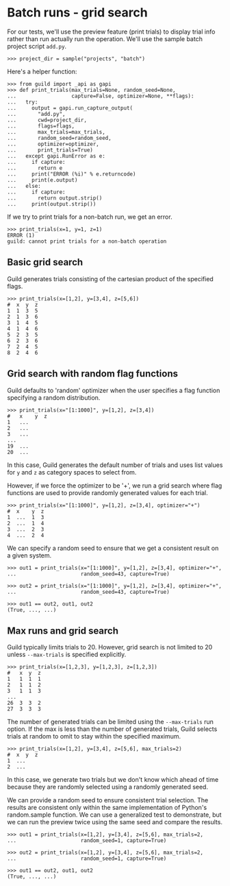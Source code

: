 # Batch runs - grid search

For our tests, we'll use the preview feature (print trials) to display
trial info rather than run actually run the operation. We'll use the
sample batch project script `add.py`.

    >>> project_dir = sample("projects", "batch")

Here's a helper function:

    >>> from guild import _api as gapi
    >>> def print_trials(max_trials=None, random_seed=None,
    ...                  capture=False, optimizer=None, **flags):
    ...   try:
    ...     output = gapi.run_capture_output(
    ...       "add.py",
    ...       cwd=project_dir,
    ...       flags=flags,
    ...       max_trials=max_trials,
    ...       random_seed=random_seed,
    ...       optimizer=optimizer,
    ...       print_trials=True)
    ...   except gapi.RunError as e:
    ...     if capture:
    ...       return e
    ...     print("ERROR (%i)" % e.returncode)
    ...     print(e.output)
    ...   else:
    ...     if capture:
    ...       return output.strip()
    ...     print(output.strip())

If we try to print trials for a non-batch run, we get an error.

    >>> print_trials(x=1, y=1, z=1)
    ERROR (1)
    guild: cannot print trials for a non-batch operation

## Basic grid search

Guild generates trials consisting of the cartesian product of the
specified flags.

    >>> print_trials(x=[1,2], y=[3,4], z=[5,6])
    #  x  y  z
    1  1  3  5
    2  1  3  6
    3  1  4  5
    4  1  4  6
    5  2  3  5
    6  2  3  6
    7  2  4  5
    8  2  4  6

## Grid search with random flag functions

Guild defaults to 'random' optimizer when the user specifies a flag
function specifying a random distribution.

    >>> print_trials(x="[1:1000]", y=[1,2], z=[3,4])
    #   x    y  z
    1   ...
    2   ...
    3   ...
    ...
    19  ...
    20  ...

In this case, Guild generates the default number of trials and uses
list values for `y` and `z` as category spaces to select from.

However, if we force the optimizer to be '+', we run a grid search
where flag functions are used to provide randomly generated values for
each trial.

    >>> print_trials(x="[1:1000]", y=[1,2], z=[3,4], optimizer="+")
    #  x    y  z
    1  ...  1  3
    2  ...  1  4
    3  ...  2  3
    4  ...  2  4

We can specify a random seed to ensure that we get a consistent result
on a given system.

    >>> out1 = print_trials(x="[1:1000]", y=[1,2], z=[3,4], optimizer="+",
    ...                     random_seed=43, capture=True)

    >>> out2 = print_trials(x="[1:1000]", y=[1,2], z=[3,4], optimizer="+",
    ...                     random_seed=43, capture=True)

    >>> out1 == out2, out1, out2
    (True, ..., ...)

## Max runs and grid search

Guild typically limits trials to 20. However, grid search is not
limited to 20 unless `--max-trials` is specified explicitly.

    >>> print_trials(x=[1,2,3], y=[1,2,3], z=[1,2,3])
    #   x  y  z
    1   1  1  1
    2   1  1  2
    3   1  1  3
    ...
    26  3  3  2
    27  3  3  3

The number of generated trials can be limited using the `--max-trials`
run option. If the max is less than the number of generated trials,
Guild selects trials at random to omit to stay within the specified
maximum.

    >>> print_trials(x=[1,2], y=[3,4], z=[5,6], max_trials=2)
    #  x  y  z
    1  ...
    2  ...

In this case, we generate two trials but we don't know which ahead of
time because they are randomly selected using a randomly generated
seed.

We can provide a random seed to ensure consistent trial selection. The
results are consistent only within the same implementation of Python's
random.sample function. We can use a generalized test to demonstrate,
but we can run the preview twice using the same seed and compare the
results.

    >>> out1 = print_trials(x=[1,2], y=[3,4], z=[5,6], max_trials=2,
    ...                     random_seed=1, capture=True)

    >>> out2 = print_trials(x=[1,2], y=[3,4], z=[5,6], max_trials=2,
    ...                     random_seed=1, capture=True)

    >>> out1 == out2, out1, out2
    (True, ..., ...)
